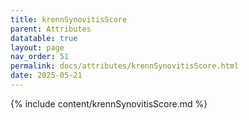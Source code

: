 ```yaml
---
title: krennSynovitisScore
parent: Attributes
datatable: true
layout: page
nav_order: 51
permalink: docs/attributes/krennSynovitisScore.html
date: 2025-05-21
---
```

{% include content/krennSynovitisScore.md %}
